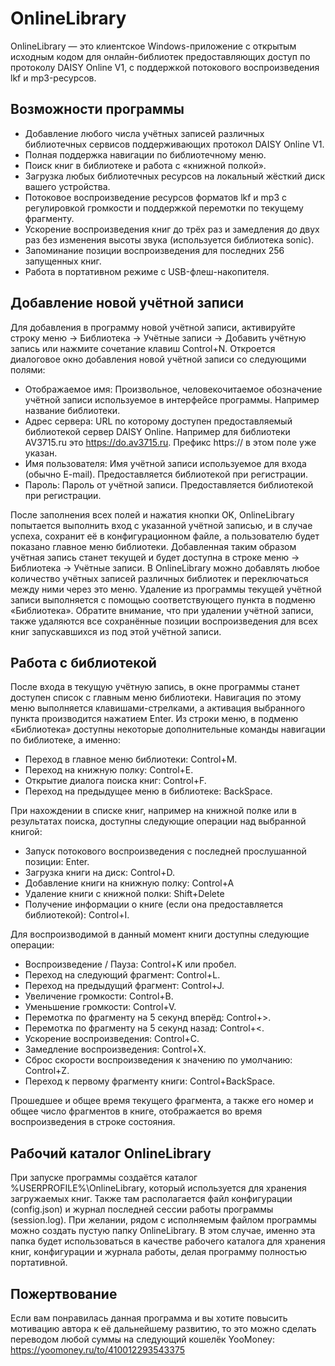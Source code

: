 # OnlineLibrary

OnlineLibrary — это клиентское Windows-приложение с открытым исходным кодом для онлайн-библиотек предоставляющих доступ по протоколу DAISY Online V1, с поддержкой потокового воспроизведения lkf и mp3-ресурсов.

## Возможности программы

* Добавление любого числа учётных записей различных библиотечных сервисов поддерживающих протокол DAISY Online V1.
* Полная поддержка навигации по библиотечному меню.
* Поиск книг в библиотеке и работа с «книжной полкой».
* Загрузка любых библиотечных ресурсов на локальный жёсткий диск вашего устройства.
* Потоковое воспроизведение ресурсов форматов lkf и mp3 с регулировкой громкости и поддержкой перемотки по текущему фрагменту.
* Ускорение воспроизведения книг до трёх раз и замедления до двух раз без изменения высоты звука (используется библиотека sonic).
* Запоминание позиции воспроизведения для последних 256 запущенных книг.
* Работа в портативном режиме с USB-флеш-накопителя.

## Добавление новой учётной записи

Для добавления в программу новой учётной записи, активируйте строку меню → Библиотека → Учётные записи → Добавить учётную запись или нажмите сочетание клавиш Control+N.
Откроется диалоговое окно добавления новой учётной записи со следующими полями:

* Отображаемое имя: Произвольное, человекочитаемое обозначение учётной записи используемое в интерфейсе программы. Например название библиотеки.
* Адрес сервера: URL по которому доступен предоставляемый библиотекой сервер DAISY Online. Например для библиотеки AV3715.ru это https://do.av3715.ru. Префикс https:// в этом поле уже указан.
* Имя пользователя: Имя учётной записи используемое для входа (обычно E-mail). Предоставляется библиотекой при регистрации.
* Пароль: Пароль от учётной записи. Предоставляется библиотекой при регистрации.

После заполнения всех полей и нажатия кнопки OK, OnlineLibrary попытается выполнить вход с указанной учётной записью, и в случае успеха, сохранит её в конфигурационном файле, а пользователю будет показано главное меню библиотеки.
Добавленная таким образом учётная запись станет текущей и будет доступна в строке меню → Библиотека → Учётные записи.
В OnlineLibrary можно добавлять любое количество учётных записей различных библиотек и переключаться между ними через это меню.
Удаление из программы текущей учётной записи выполняется с помощью соответствующего пункта в подменю «Библиотека».
Обратите внимание, что при удалении учётной записи, также удаляются все сохранённые позиции воспроизведения для всех книг запускавшихся из под этой учётной записи.

## Работа с библиотекой

После входа в текущую учётную запись, в окне программы станет доступен список с главным меню библиотеки.
Навигация по этому меню выполняется клавишами-стрелками, а активация выбранного пункта производится нажатием Enter.
Из строки меню, в подменю «Библиотека» доступны некоторые дополнительные команды навигации по библиотеке, а именно:
* Переход в главное меню библиотеки: Control+M.
* Переход на книжную полку: Control+E.
* Открытие диалога поиска книг: Control+F.
* Переход на предыдущее меню в библиотеке: BackSpace.

При нахождении в списке книг, например на книжной полке или в результатах поиска, доступны следующие операции над выбранной книгой:
* Запуск потокового воспроизведения с последней прослушанной позиции: Enter.
* Загрузка книги на диск: Control+D.
* Добавление книги на книжную полку: Control+A
* Удаление книги с книжной полки: Shift+Delete
* Получение информации о книге (если она предоставляется библиотекой): Control+I.

Для воспроизводимой в данный момент книги доступны следующие операции:
* Воспроизведение / Пауза: Control+K или пробел.
* Переход на следующий фрагмент: Control+L.
* Переход на предыдущий фрагмент: Control+J.
* Увеличение громкости: Control+B.
* Уменьшение громкости: Control+V.
* Перемотка по фрагменту на 5 секунд вперёд: Control+>.
* Перемотка по фрагменту на 5 секунд назад: Control+<.
* Ускорение воспроизведения: Control+C.
* Замедление воспроизведения: Control+X.
* Сброс скорости воспроизведения к значению по умолчанию: Control+Z.
* Переход к первому фрагменту книги: Control+BackSpace.

Прошедшее и общее время текущего фрагмента, а также его номер и общее число фрагментов в книге, отображается во время воспроизведения в строке состояния.

## Рабочий каталог OnlineLibrary

При запуске программы создаётся каталог %USERPROFILE%\OnlineLibrary, который используется для хранения загружаемых книг.
Также там располагается файл конфигурации (config.json) и журнал последней сессии работы программы (session.log).
При желании, рядом с исполняемым файлом программы можно создать пустую папку OnlineLibrary.
В этом случае, именно эта папка будет использоваться в качестве рабочего каталога для хранения книг, конфигурации и журнала работы, делая программу полностью портативной.

## Пожертвование
Если вам понравилась данная программа и вы хотите повысить мотивацию автора к её дальнейшему развитию, то это можно сделать переводом любой суммы на следующий кошелёк YooMoney:
https://yoomoney.ru/to/410012293543375
